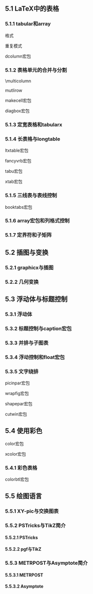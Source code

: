 ## 5.1 LaTeX中的表格
### 5.1.1 tabular和array
格式

重复模式

dcolumn宏包


### 5.1.2 表格单元的合并与分割
\multicolumn

mutlirow

makecell宏包

diagbox宏包

### 5.1.3 定宽表格和tabularx

### 5.1.4 长表格与longtable
ltxtable宏包

fancyvrb宏包

tabu宏包

xtab宏包

### 5.1.5 三线表与表线控制
booktabs宏包

### 5.1.6 array宏包和列格式控制
### 5.1.7 定界符和子矩阵

## 5.2 插图与变换
### 5.2.1 graphicx与插图

### 5.2.2 几何变换

## 5.3 浮动体与标题控制
### 5.3.1 浮动体
### 5.3.2 标题控制与caption宏包

### 5.3.3 并排与子图表

### 5.3.4 浮动控制和float宏包
### 5.3.5 文字绕排
picinpar宏包

wrapfig宏包

shapepar宏包

cutwin宏包

## 5.4 使用彩色
color宏包

xcolor宏包

### 5.4.1 彩色表格
colorbtl宏包

## 5.5 绘图语言
### 5.5.1 XY-pic与交换图表
### 5.5.2 PSTricks与TikZ简介
#### 5.5.2.1 PSTricks
#### 5.5.2.2 pgf与TikZ

### 5.5.3 METRPOST与Asymptote简介
#### 5.5.3.1 METRPOST
#### 5.5.3.2 Asymptote


